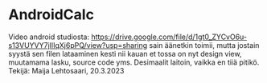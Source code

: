 # AndroidCalc
Video android studiosta: https://drive.google.com/file/d/1gt0_ZYCvO6u-s13VUYVY7jlIIqXj6pPQ/view?usp=sharing
sain äänetkin toimii, mutta jostain syystä sen filen lataaminen kesti nii kauan et tossa on nyt design view, muutamama lasku, source code yms. Desimaalit laitoin, vaikka en tiiä pitikö.
Tekijä: Maija Lehtosaari, 20.3.2023
